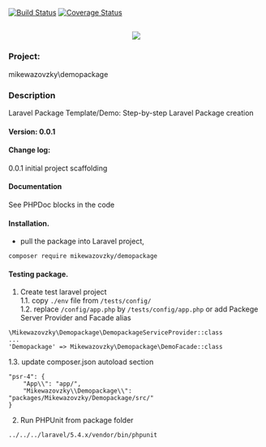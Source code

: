 [![Build Status](https://travis-ci.org/mikewazovzky/demopackage.svg?branch=master)](https://travis-ci.org/mikewazovzky/demopackage)
[![Coverage Status](https://coveralls.io/repos/github/mikewazovzky/demopackage/badge.svg?branch=master?foo=bar)](https://coveralls.io/github/mikewazovzky/demopackage?branch=master)

<h2 align="center">
	<img src="https://laravel.com/assets/img/components/logo-laravel.svg">
</h2>

### Project: 
mikewazovzky\demopackage
### Description
Laravel Package Template/Demo: Step-by-step Laravel Package creation  
#### Version: 0.0.1
#### Change log:  
0.0.1 initial project scaffolding
#### Documentation
See PHPDoc blocks in the code
#### Installation. 
- pull the package into Laravel project,  
```
composer require mikewazovzky/demopackage
```
#### Testing package. 
1. Create test laravel project   
1.1. copy `./env` file from `/tests/config/`  
1.2. replace `/config/app.php` by `/tests/config/app.php` or add Packege Server Provider and Facade alias
 ```
\Mikewazovzky\Demopackage\DemopackageServiceProvider::class
...
'Demopackage' => Mikewazovzky\Demopackage\DemoFacade::class
```
1.3. update composer.json autoload section
```
"psr-4": {
	"App\\": "app/",  
	"Mikewazovzky\\Demopackage\\": "packages/Mikewazovzky/Demopackage/src/"
}
```
2. Run PHPUnit from package folder
```
../../../laravel/5.4.x/vendor/bin/phpunit
```



